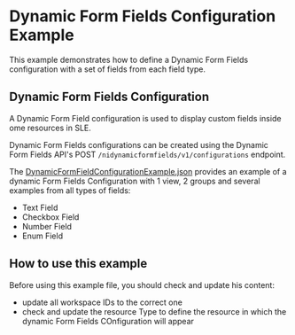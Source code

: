 # Dynamic Form Fields Configuration Example

This example demonstrates how to define a Dynamic Form Fields configuration 
with a set of fields from each field type.

## Dynamic Form Fields Configuration

A Dynamic Form Field configuration is used to display custom fields inside 
ome resources in SLE. 

Dynamic Form Fields configurations can be created using the Dynamic Form 
Fields API's POST `/nidynamicformfields/v1/configurations` endpoint. 

The [DynamicFormFieldConfigurationExample.json](DynamicFormFieldConfigurationExample.json) 
provides an example of a dynamic Form Fields Configuration with 1 view,
2 groups and several examples from all types of fields:

  - Text Field
  - Checkbox Field
  - Number Field
  - Enum Field

## How to use this example

Before using this example file, you should check and update his content:

  - update all workspace IDs to the correct one
  - check and update the resource Type to define the resource in which the
    dynamic Form Fields COnfiguration will appear
